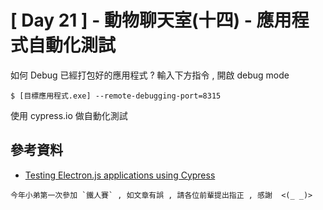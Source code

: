# [ Day 21 ] - 動物聊天室(十四) - 應用程式自動化測試

如何 Debug 已經打包好的應用程式 ? 輸入下方指令 , 開啟 debug mode 

```shell script
$ [目標應用程式.exe] --remote-debugging-port=8315
```

使用 cypress.io 做自動化測試 

## 參考資料

- [Testing Electron.js applications using Cypress](https://www.cypress.io/blog/2019/09/26/testing-electron-js-applications-using-cypress-alpha-release/)

```
今年小弟第一次參加 `鐵人賽` , 如文章有誤 , 請各位前輩提出指正 , 感謝  <(_ _)>
```
